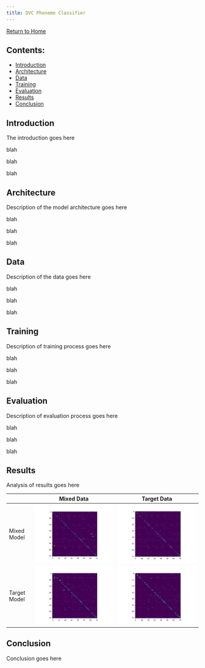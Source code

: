 ```yaml
---
title: DVC Phoneme Classifier
---
```

[Return to Home](index.md)
## Contents:
- [Introduction](#introduction)
- [Architecture](#architecture)
- [Data](#data)
- [Training](#training)
- [Evaluation](#evaluation)
- [Results](#results)
- [Conclusion](#conclusion)


## Introduction
The introduction goes here

blah

blah

blah

## Architecture
Description of the model architecture goes here

blah

blah

blah

## Data
Description of the data goes here

blah

blah

blah

## Training
Description of training process goes here

blah

blah

blah

## Evaluation
Description of evaluation process goes here

blah

blah

blah

## Results
Analysis of results goes here

|  &nbsp;  |  Mixed Data  |  Target Data  |
|:---------|:------------:|:-------------:|
|Mixed Model|![alt text](test_results/mixedmodel-mixeddata/percent_confusion_matrix.png)|![alt text](test_results/mixedmodel-targetdata/percent_confusion_matrix.png)|
|Target Model|![alt text](test_results/targetmodel-mixeddata/percent_confusion_matrix.png)|![alt text](test_results/targetmodel-targetdata/percent_confusion_matrix.png)|

## Conclusion
Conclusion goes here
